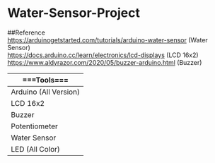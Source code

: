 # Water-Sensor-Project
##Reference<br>
https://arduinogetstarted.com/tutorials/arduino-water-sensor (Water Sensor) <br>
https://docs.arduino.cc/learn/electronics/lcd-displays (LCD 16x2)<br>
https://www.aldyrazor.com/2020/05/buzzer-arduino.html (Buzzer)

| ===Tools===           |
|-----------------------|
| Arduino (All Version) |
| LCD 16x2              |
| Buzzer                |
| Potentiometer         |
| Water Sensor          |
| LED (All Color)       |
